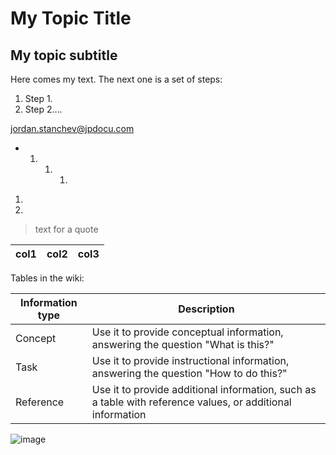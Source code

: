 # My Topic Title
## My topic subtitle
Here comes my text. The next one is a set of steps:
1. Step 1.
2. Step 2....

[jordan.stanchev@jpdocu.com](mailto:jordan.stanchev@jpdocu.com)
* 1. 1. 1. 
1. 
1. 

> text for a quote 

| col1 | col2| col3 |
--- | --- | ---

Tables in the wiki:

| **Information type** | **Description** |
 --- | ---
| Concept | Use it to provide conceptual information, answering the question "What is this?" |
| Task | Use it to provide instructional information, answering the question "How to do this?" |
| Reference | Use it to provide additional information, such as a table with reference values, or additional information |

![image](https://github.com/JordanStanchev/Getting-Started-as-User-Assistance-Developer/blob/master/rufous-5111260_640.jpg)